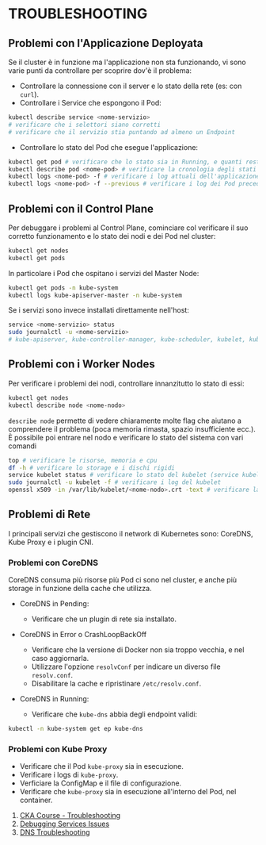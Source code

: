 # TROUBLESHOOTING

## Problemi con l'Applicazione Deployata

Se il cluster è in funzione ma l'applicazione non sta funzionando, vi sono varie punti da controllare per scoprire dov'è il problema:

* Controllare la connessione con il server e lo stato della rete (es: con `curl`).
* Controllare i Service che espongono il Pod:

```bash
kubectl describe service <nome-servizio>
# verificare che i selettori siano corretti
# verificare che il servizio stia puntando ad almeno un Endpoint
```

* Controllare lo stato del Pod che esegue l'applicazione:

```bash
kubectl get pod # verificare che lo stato sia in Running, e quanti restart ci sono stati
kubectl describe pod <nome-pod> # verificare la cronologia degli stati
kubectl logs <nome-pod> -f # verificare i log attuali dell'applicazione
kubectl logs <nome-pod> -f --previous # verificare i log dei Pod precedenti
```

## Problemi con il Control Plane

Per debuggare i problemi al Control Plane, cominciare col verificare il suo corretto funzionamento e lo stato dei nodi e dei Pod nel cluster:

```bash
kubectl get nodes
kubectl get pods
```

In particolare i Pod che ospitano i servizi del Master Node:

```bash
kubectl get pods -n kube-system
kubectl logs kube-apiserver-master -n kube-system
```

Se i servizi sono invece installati direttamente nell'host:

```bash
service <nome-servizio> status
sudo journalctl -u <nome-servizio>
# kube-apiserver, kube-controller-manager, kube-scheduler, kubelet, kube-proxy
```

## Problemi con i Worker Nodes

Per verificare i problemi dei nodi, controllare innanzitutto lo stato di essi:

```bash
kubectl get nodes
kubectl describe node <nome-nodo>
```

`describe node` permette di vedere chiaramente molte flag che aiutano a comprendere il problema (poca memoria rimasta, spazio insufficiente ecc.).
È possibile poi entrare nel nodo e verificare lo stato del sistema con vari comandi

```bash
top # verificare le risorse, memoria e cpu
df -h # verificare lo storage e i dischi rigidi
service kubelet status # verificare lo stato del kubelet (service kubelet start per avviarlo)
sudo journalctl -u kubelet -f # verificare i log del kubelet
openssl x509 -in /var/lib/kubelet/<nome-nodo>.crt -text # verificare la correttezza dei certificati
```

## Problemi di Rete

I principali servizi che gestiscono il network di Kubernetes sono: CoreDNS, Kube Proxy e i plugin CNI.

### Problemi con CoreDNS

CoreDNS consuma più risorse più Pod ci sono nel cluster, e anche più storage in funzione della cache che utilizza.

* CoreDNS in Pending:

  * Verificare che un plugin di rete sia installato.

* CoreDNS in Error o CrashLoopBackOff

  * Verificare che la versione di Docker non sia troppo vecchia, e nel caso aggiornarla.
  * Utilizzare l'opzione `resolvConf` per indicare un diverso file `resolv.conf`.
  * Disabilitare la cache e ripristinare `/etc/resolv.conf`.
  
* CoreDNS in Running:

  * Verificare che `kube-dns` abbia degli endpoint validi:

```bash
kubectl -n kube-system get ep kube-dns
```

### Problemi con Kube Proxy

* Verificare che il Pod `kube-proxy` sia in esecuzione.
* Verificare i logs di `kube-proxy`.
* Verficiare la ConfigMap e il file di configurazione.
* Verificare che `kube-proxy` sia in esecuzione all'interno del Pod, nel container.

1. [CKA Course - Troubleshooting](https://github.com/kodekloudhub/certified-kubernetes-administrator-course/tree/master/docs/12-Troubleshooting)
2. [Debugging Services Issues](https://kubernetes.io/docs/tasks/debug-application-cluster/debug-service/)
3. [DNS Troubleshooting](https://kubernetes.io/docs/tasks/administer-cluster/dns-debugging-resolution/)
